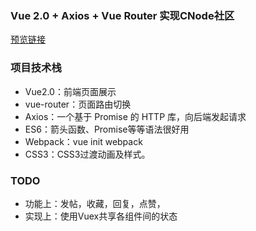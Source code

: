 ### Vue 2.0 + Axios + Vue Router 实现CNode社区
[预览链接](https://mamba1202.github.io/cnode/dist/#/)
### 项目技术栈
- Vue2.0：前端页面展示
- vue-router：页面路由切换
- Axios：一个基于 Promise 的 HTTP 库，向后端发起请求
- ES6：箭头函数、Promise等等语法很好用
- Webpack：vue init webpack
- CSS3：CSS3过渡动画及样式。
### TODO
- 功能上：发帖，收藏，回复，点赞，
- 实现上：使用Vuex共享各组件间的状态